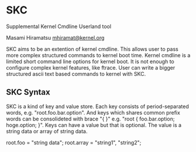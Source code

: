 # SKC
Supplemental Kernel Cmdline Userland tool

Masami Hiramatsu <mhiramat@kernel.org>

SKC aims to be an extention of kernel cmdline. This allows user to pass more complex structured commands to kernel boot time. Kernel cmdline is a limited short command line options for kernel boot. It is not enough to configure complex kernel features, like ftrace. User can write a bigger structured ascii text based commands to kernel with SKC.

## SKC Syntax
SKC is a kind of key and value store. Each key consists of period-separated words, e.g. "root.foo.bar.option". And keys which shares common prefix words can be consolideted with brace "{ }" e.g. "root { foo.bar.option; hoge.option; }". Keys can have a value but that is optional. The value is a string data or array of string data.

root.foo = "string data";
root.array = "string1", "string2";
